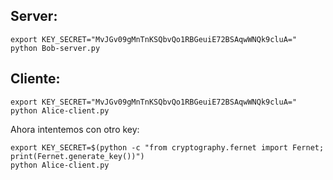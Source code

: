## Server:
```
export KEY_SECRET="MvJGv09gMnTnKSQbvQo1RBGeuiE72BSAqwWNQk9cluA="
python Bob-server.py
```

## Cliente:
```
export KEY_SECRET="MvJGv09gMnTnKSQbvQo1RBGeuiE72BSAqwWNQk9cluA="
python Alice-client.py
```

Ahora intentemos con otro key:
```
export KEY_SECRET=$(python -c "from cryptography.fernet import Fernet; print(Fernet.generate_key())")
python Alice-client.py
```

